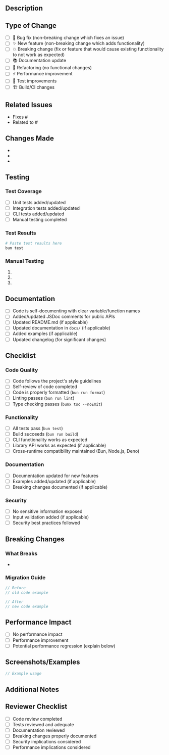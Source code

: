## Description

<!-- Provide a brief description of the changes in this PR -->

## Type of Change

<!-- Mark the relevant option with an "x" -->

- [ ] 🐛 Bug fix (non-breaking change which fixes an issue)
- [ ] ✨ New feature (non-breaking change which adds functionality)
- [ ] 💥 Breaking change (fix or feature that would cause existing functionality to not work as expected)
- [ ] 📚 Documentation update
- [ ] 🔧 Refactoring (no functional changes)
- [ ] ⚡ Performance improvement
- [ ] 🧪 Test improvements
- [ ] 🏗️ Build/CI changes

## Related Issues

<!-- Link to related issues using "Fixes #123" or "Closes #123" -->

- Fixes #
- Related to #

## Changes Made

<!-- Describe the changes made in detail -->

- 
- 
- 

## Testing

<!-- Describe the testing you've done -->

### Test Coverage

- [ ] Unit tests added/updated
- [ ] Integration tests added/updated
- [ ] CLI tests added/updated
- [ ] Manual testing completed

### Test Results

```bash
# Paste test results here
bun test
```

### Manual Testing

<!-- Describe manual testing steps -->

1. 
2. 
3. 

## Documentation

<!-- Check all that apply -->

- [ ] Code is self-documenting with clear variable/function names
- [ ] Added/updated JSDoc comments for public APIs
- [ ] Updated README.md (if applicable)
- [ ] Updated documentation in `docs/` (if applicable)
- [ ] Added examples (if applicable)
- [ ] Updated changelog (for significant changes)

## Checklist

<!-- Ensure all items are checked before submitting -->

### Code Quality

- [ ] Code follows the project's style guidelines
- [ ] Self-review of code completed
- [ ] Code is properly formatted (`bun run format`)
- [ ] Linting passes (`bun run lint`)
- [ ] Type checking passes (`bunx tsc --noEmit`)

### Functionality

- [ ] All tests pass (`bun test`)
- [ ] Build succeeds (`bun run build`)
- [ ] CLI functionality works as expected
- [ ] Library API works as expected (if applicable)
- [ ] Cross-runtime compatibility maintained (Bun, Node.js, Deno)

### Documentation

- [ ] Documentation updated for new features
- [ ] Examples added/updated (if applicable)
- [ ] Breaking changes documented (if applicable)

### Security

- [ ] No sensitive information exposed
- [ ] Input validation added (if applicable)
- [ ] Security best practices followed

## Breaking Changes

<!-- If this is a breaking change, describe what breaks and how to migrate -->

### What Breaks

- 

### Migration Guide

```typescript
// Before
// old code example

// After  
// new code example
```

## Performance Impact

<!-- Describe any performance implications -->

- [ ] No performance impact
- [ ] Performance improvement
- [ ] Potential performance regression (explain below)

## Screenshots/Examples

<!-- Add screenshots or code examples if helpful -->

```typescript
// Example usage
```

## Additional Notes

<!-- Any additional information for reviewers -->

## Reviewer Checklist

<!-- For maintainers reviewing this PR -->

- [ ] Code review completed
- [ ] Tests reviewed and adequate
- [ ] Documentation reviewed
- [ ] Breaking changes properly documented
- [ ] Security implications considered
- [ ] Performance implications considered 